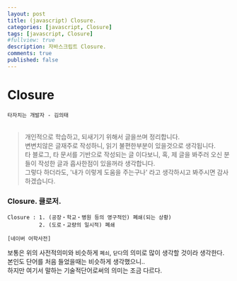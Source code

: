 ```yaml
---
layout: post
title: (javascript) Closure.
categories: [javascript, Closure]
tags: [javascript, Closure]
#fullview: true
description: 자바스크립트 Closure.
comments: true
published: false
---
```


Closure
===

`타자치는 개발자 - 김의태`
<br/><br/>

> 개인적으로 학습하고, 되새기기 위해서 글을쓰며 정리합니다.<br/>
> 변변치않은 글재주로 작성하니, 읽기 불편한부분이 있을것으로 생각됩니다.<br/>
> 타 블로그, 타 문서를 기반으로 작성되는 글 이다보니, 혹, 제 글을 봐주러 오신 분들이 작성한 글과 흡사한점이 있을꺼라 생각합니다.<br/>
> 그렇다 하더라도, '내가 이렇게 도움을 주는구나' 라고 생각하시고 봐주시면 감사하겠습니다.


### Closure. 클로저. 
```
Closure : 1. (공장・학교・병원 등의 영구적인) 폐쇄(되는 상황)
          2. (도로・교량의 일시적) 폐쇄
        
[네이버 어학사전]
```

보통은 위의 사전적의미와 비슷하게 `폐쇠`, `닫다`의 의미로 많이 생각할 것이라 생각한다.<br/>
본인도 단어를 처음 들었을때는 비슷하게 생각했으니..<br/>
하지만 여기서 말하는 기술적단어로써의 의미는 조금 다르다.<br/>